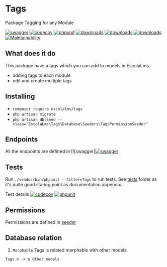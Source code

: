# Tags
Package Tagging for any Module

[![swagger](https://img.shields.io/badge/documentation-swagger-green)](https://escolalms.github.io/Tags/)
[![codecov](https://codecov.io/gh/EscolaLMS/Tags/branch/main/graph/badge.svg?token=ci4VPQbrOI)](https://codecov.io/gh/EscolaLMS/Tags)
[![phpunit](https://github.com/EscolaLMS/Tags/actions/workflows/test.yml/badge.svg)](https://github.com/EscolaLMS/Tags/actions/workflows/test.yml)
[![downloads](https://img.shields.io/packagist/dt/escolalms/tags)](https://packagist.org/packages/escolalms/tags)
[![downloads](https://img.shields.io/packagist/v/escolalms/tags)](https://packagist.org/packages/escolalms/tags)
[![downloads](https://img.shields.io/packagist/l/escolalms/tags)](https://packagist.org/packages/escolalms/tags)
[![Maintainability](https://api.codeclimate.com/v1/badges/f235cc5ffdde4318a4a0/maintainability)](https://codeclimate.com/github/EscolaLMS/Tags/maintainability)


## What does it do

This package have a tags which you can add to models in EscolaLms.

- adding tags to each module
- edit and create multiple tags

## Installing

- `composer require escolalms/tags`
- `php artisan migrate`
- `php artisan db:seed --class="EscolaLms\Tags\Database\Seeders\TagsPermissionSeeder"`

## Endpoints

All the endpoints are defined in [![swagger][![swagger](https://img.shields.io/badge/documentation-swagger-green)](https://escolalms.github.io/Tags/)

## Tests

Run `./vendor/bin/phpunit --filter=Tags` to run tests. See [tests](tests) folder as it's quite good staring point as documentation appendix.

Test details [![codecov](https://codecov.io/gh/EscolaLMS/Tags/branch/main/graph/badge.svg?token=ci4VPQbrOI)](https://codecov.io/gh/EscolaLMS/Tags) [![phpunit](https://github.com/EscolaLMS/Tags/actions/workflows/test.yml/badge.svg)](https://github.com/EscolaLMS/Tags/actions/workflows/test.yml)

## Permissions

Permissions are defined in [seeder](vendor/escolalms/tags/database/seeders/TagsPermissionSeeder.php)

## Database relation

1. `Morphable` Tags is related morphable with other models
```
Tags n -> n Other models
```

